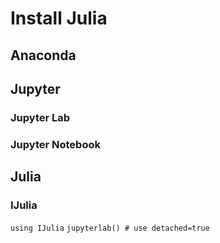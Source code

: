 # Install Julia
## Anaconda

## Jupyter
### Jupyter Lab
### Jupyter Notebook

## Julia
### IJulia
`using IJulia`
 `jupyterlab() # use detached=true`
 

<!--stackedit_data:
eyJoaXN0b3J5IjpbMTQ1OTk3NDQ1OSwtMTIyMjI3NjM2MV19
-->